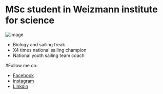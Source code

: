 # MSc student in Weizmann institute for science

![image](https://github.com/OmerZachar/omerzachar.github.io/assets/166693060/19dfd6e5-3d1d-4daf-b068-8a0ab0108e4b)

- Biology and sailing freak
- X4 times national sailing champion
- National youth sailing team coach

#Follow me on:
- [Facebook](https://www.facebook.com/omer.zachar)
- [instagram](https://www.instagram.com/justomerz/)
- [Linkdin](https://www.linkedin.com/in/omer-zachar-9bb8246a/)


